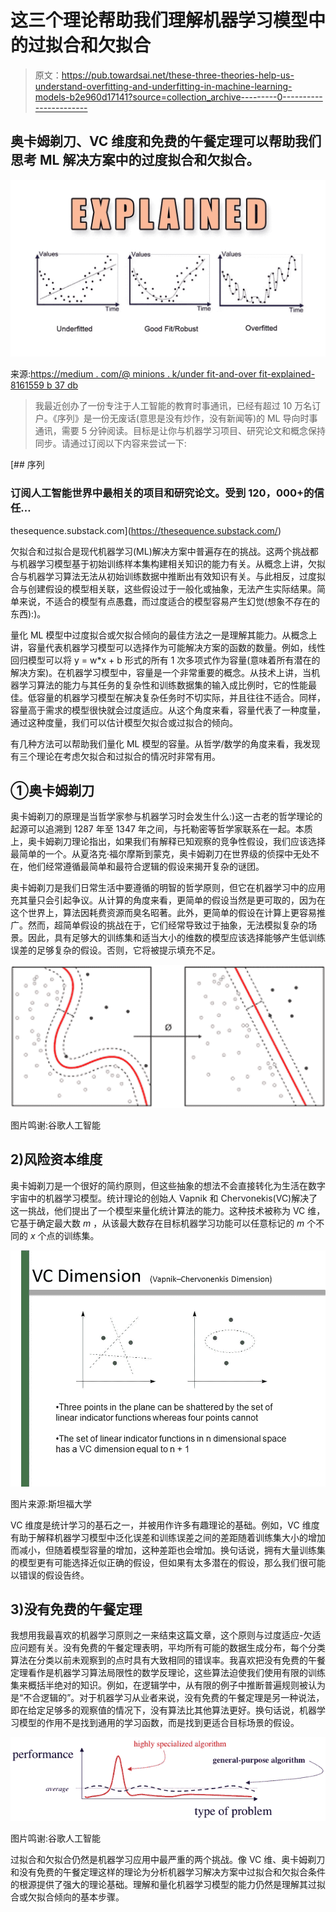 # 这三个理论帮助我们理解机器学习模型中的过拟合和欠拟合

> 原文：<https://pub.towardsai.net/these-three-theories-help-us-understand-overfitting-and-underfitting-in-machine-learning-models-b2e960d17141?source=collection_archive---------0----------------------->

## 奥卡姆剃刀、VC 维度和免费的午餐定理可以帮助我们思考 ML 解决方案中的过度拟合和欠拟合。

![](img/dffd1c870f0c2feff242cf9bffa2df43.png)

来源:[https://medium . com/@ minions . k/under fit-and-over fit-explained-8161559 b 37 db](https://medium.com/@minions.k/underfit-and-overfit-explained-8161559b37db)

> 我最近创办了一份专注于人工智能的教育时事通讯，已经有超过 10 万名订户。《序列》是一份无废话(意思是没有炒作，没有新闻等)的 ML 导向时事通讯，需要 5 分钟阅读。目标是让你与机器学习项目、研究论文和概念保持同步。请通过订阅以下内容来尝试一下:

[](https://thesequence.substack.com/) [## 序列

### 订阅人工智能世界中最相关的项目和研究论文。受到 120，000+的信任…

thesequence.substack.com](https://thesequence.substack.com/) 

欠拟合和过拟合是现代机器学习(ML)解决方案中普遍存在的挑战。这两个挑战都与机器学习模型基于初始训练样本集构建相关知识的能力有关。从概念上讲，欠拟合与机器学习算法无法从初始训练数据中推断出有效知识有关。与此相反，过度拟合与创建假设的模型相关联，这些假设过于一般化或抽象，无法产生实际结果。简单来说，不适合的模型有点愚蠢，而过度适合的模型容易产生幻觉(想象不存在的东西):)。

量化 ML 模型中过度拟合或欠拟合倾向的最佳方法之一是理解其能力。从概念上讲，容量代表机器学习模型可以选择作为可能解决方案的函数的数量。例如，线性回归模型可以将 y = w*x + b 形式的所有 1 次多项式作为容量(意味着所有潜在的解决方案)。在机器学习模型中，容量是一个非常重要的概念。从技术上讲，当机器学习算法的能力与其任务的复杂性和训练数据集的输入成比例时，它的性能最佳。低容量的机器学习模型在解决复杂任务时不切实际，并且往往不适合。同样，容量高于需求的模型很快就会过度适应。从这个角度来看，容量代表了一种度量，通过这种度量，我们可以估计模型欠拟合或过拟合的倾向。

有几种方法可以帮助我们量化 ML 模型的容量。从哲学/数学的角度来看，我发现有三个理论在考虑欠拟合和过拟合的情况时非常有用。

## ①奥卡姆剃刀

奥卡姆剃刀的原理是当哲学家参与机器学习时会发生什么:)这一古老的哲学理论的起源可以追溯到 1287 年至 1347 年之间，与托勒密等哲学家联系在一起。本质上，奥卡姆剃刀理论指出，如果我们有解释已知观察的竞争性假设，我们应该选择最简单的一个。从夏洛克·福尔摩斯到蒙克，奥卡姆剃刀在世界级的侦探中无处不在，他们经常遵循最简单和最符合逻辑的假设来揭开复杂的谜团。

奥卡姆剃刀是我们日常生活中要遵循的明智的哲学原则，但它在机器学习中的应用充其量只会引起争议。从计算的角度来看，更简单的假设当然是更可取的，因为在这个世界上，算法因耗费资源而臭名昭著。此外，更简单的假设在计算上更容易推广。然而，超简单假设的挑战在于，它们经常导致过于抽象，无法模拟复杂的场景。因此，具有足够大的训练集和适当大小的维数的模型应该选择能够产生低训练误差的足够复杂的假设。否则，它将被提示填充不足。

![](img/7adb4155ac75947e58b4a8daf026689f.png)

图片鸣谢:谷歌人工智能

## 2)风险资本维度

奥卡姆剃刀是一个很好的简约原则，但这些抽象的想法不会直接转化为生活在数字宇宙中的机器学习模型。统计理论的创始人 Vapnik 和 Chervonekis(VC)解决了这一挑战，他们提出了一个模型来量化统计算法的能力。这种技术被称为 VC 维，它基于确定最大数 *m* ，从该最大数存在目标机器学习功能可以任意标记的 *m* 个不同的 *x* 个点的训练集。

![](img/0db0800931b0d783dd7a5eb7befb81ef.png)

图片来源:斯坦福大学

VC 维度是统计学习的基石之一，并被用作许多有趣理论的基础。例如，VC 维度有助于解释机器学习模型中泛化误差和训练误差之间的差距随着训练集大小的增加而减小，但随着模型容量的增加，这种差距也会增加。换句话说，拥有大量训练集的模型更有可能选择近似正确的假设，但如果有太多潜在的假设，那么我们很可能以错误的假设告终。

## 3)没有免费的午餐定理

我想用我最喜欢的机器学习原则之一来结束这篇文章，这个原则与过度适应-欠适应问题有关。没有免费的午餐定理表明，平均所有可能的数据生成分布，每个分类算法在分类以前未观察到的点时具有大致相同的错误率。我喜欢把没有免费的午餐定理看作是机器学习算法局限性的数学反理论，这些算法迫使我们使用有限的训练集来概括半绝对的知识。例如，在逻辑学中，从有限的例子中推断普遍规则被认为是“不合逻辑的”。对于机器学习从业者来说，没有免费的午餐定理是另一种说法，即在给定足够多的观察值的情况下，没有算法比其他算法更好。换句话说，机器学习模型的作用不是找到通用的学习函数，而是找到更适合目标场景的假设。

![](img/1f38c80f5341cdb425009c0a65473fa4.png)

图片鸣谢:谷歌人工智能

过拟合和欠拟合仍然是机器学习应用中最严重的两个挑战。像 VC 维、奥卡姆剃刀和没有免费的午餐定理这样的理论为分析机器学习解决方案中过拟合和欠拟合条件的根源提供了强大的理论基础。理解和量化机器学习模型的能力仍然是理解其过拟合或欠拟合倾向的基本步骤。
